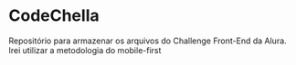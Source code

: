 # CodeChella
Repositório para armazenar os arquivos do Challenge Front-End da Alura.
Irei utilizar a metodologia do mobile-first
